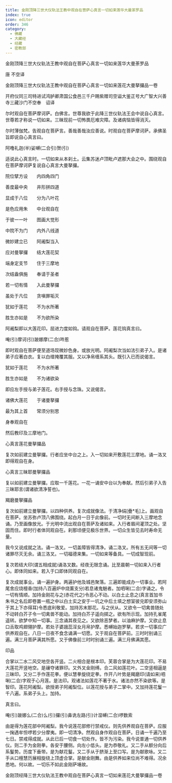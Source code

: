 ```yaml
---
title: 金刚顶降三世大仪轨法王教中观自在菩萨心真言一切如来莲华大曼荼罗品
index: true
icon: editor
order: 346
category:
  - 佛藏
  - 大藏经
  - 经藏
  - 密教部
---
```


  金刚顶降三世大仪轨法王教中观自在菩萨心真言一切如来莲华大曼荼罗品  

唐 不空译  

金刚顶降三世大仪轨法王教中观自在菩萨心真言一切如来莲花大曼拏攞品一卷  

开府仪同三司特进试鸿胪卿肃国公食邑三千户赐紫赠司空谥大鉴正号大广智大兴善寺三藏沙门不空奉　诏译  

尔时观自在菩萨摩诃萨。白佛言。世尊我欲于此降三世仪轨法王会中说自心真言。世尊若才称说一切如来。三昧现前一切怖畏厄难灾障。及诸病恼皆得消灭。  

尔时薄伽梵。告观自在菩萨言。善哉善哉汝应善说。时观自在菩萨摩诃萨。承佛圣旨即说自心真言曰。  

阿噜礼迦(半)娑嚩(二合引)贺(引)  

适说此心真言时。一切如来从本刹土。云集苏迷卢顶毗卢遮那大会之中。围绕观自在菩萨摩诃萨复说自心真言大曼拏攞。  

院位擘方设　　内四角四门  

善度最中央　　井形拼四道  

显成于八位　　分为八叶花  

是色应用朱　　中台观自在  

于彼一一叶　　图画大觉形  

中院不为门　　内外八线道  

微妙建立已　　阿阇梨当入  

应对曼拏攞　　结大莲花契  

端身定支节　　住于三摩地  

次结盎俱施　　奉请于圣者  

若一切有情　　入此曼拏攞  

虽处于凡位　　贪嗔罪垢灭  

犹如于莲花　　不为水所著  

胜生亦如是　　不为欲所染  

阿阇梨即以大莲花印。屈进力度如钩。请观自在菩萨。莲花钩真言曰。  

唵(引)摩诃(引)跛娜摩(二合)吽惹  

即时观自在菩萨便至道场现微妙色身。或放光明。阿阇梨次当如法引弟子入。是诸弟子应著白衣。复以白缯掩覆其服。又以净帛缠系其头。既引入已而说偈言。  

犹如于莲花　　不为水所著  

胜生亦如是　　不为诸欲染  

即应左手授与弟子莲花。右手授与念珠。又说偈言。  

诸佛大莲花　　于诸曼拏攞  

最为其上首　　常须分别思  

身奉观自在  

然后教印及三摩地门。  

心真言莲花曼拏攞品  

复次如前建立曼拏攞。行者应坐中台之上。入一切如来开敷莲花三摩地。诵一洛叉即得观自在身。  

心真言三昧耶曼拏攞品  

复以如前建立曼拏攞。应取一千莲花。一花一诵安中台以为奉献。然后引弟子入告三昧耶言(谓诸欲清净誓也)。  

羯磨曼拏攞品  

复次如前建立曼拏攞。以四种供养。复次成就像法。于清净绢[疊*毛]上。画观自在菩萨。坐苏弥卢顶八佛围绕。起白月一日于此像前。一切时无间断入三摩地念诵。乃至画像放光。于光明中流出观自在菩萨及诸如来。入行者眉间灌顶之处。坚固而住。即时行者体同观自在。刹那顷便见极乐世界。一切众生皆见去时寿命无量。  

我今又说成就之法。诵一洛叉。一切盖障皆得清净。诵二洛叉。所有五无间等一切诸罪尽灭无余。诵三洛叉。一切福德来集。一切如来等备具。一切成智现前。  

复次若结大印(谓五相成就)诵洛叉数。经夜无限念诵。比至晨朝一切如来入行者心。即体同如来。若入于口即体同观自在。  

复次成就事业。诵一遍护身。两遍护他及城邑聚落。三遍即能成办一切事业。若阿尾舍应烧檀香(加持八百遍炉中烧薰支分)若息诸鬼魅者。加呬唎(二合)字诵之。令一切有情顺。加持金刚花与之(赤花代之)令恶心不动。以白土止息之(真言首加书朱书之名后即卷置一瓶之中以白土实之安于一坑之中后土填之想室彼兑即安须弥山于其上下亦得耳)令悉底利敬爱。加持苏末那花。与之伏从。又欲令一切禽兽随处不动转白芥子令一切禽兽不能动。加持白芥子遥向掷之。欲有所示现。加持孔雀尾遥转。欲梦中知一切事。三念诵其夜见之。又欲除恶梦者。以油麻护摩。又欲止息口舌取鸡翅翎护摩。若处子婆誐蕊淫女月帛护摩。悉嚩始迦罗拏。若求一切事应广供养观自在。八日一日夜不食念诵满一切愿。又于观自在菩萨前。三时时别诵三遍。满三月菩萨满其所愿。又于佛像前三时时别诵三遍。满三月佛满其愿。  

印品  

合掌以二水二风交地空各开竖。二火相合是根本印。芙蓉合掌是为大莲花印。不易大莲花开竖地空。是禳夺诸罪印。又外叉金刚缚。合二风如莲花叶。二空竖相逼是三昧印。又分二手作莲花拳。便以慧拳旋绕定拳。作开八叶势是羯磨印(请如来)呬唎(二合)字观于心月莲。是法印。观诸法如莲花不著于水。诸法亦然不染欲等。是智印。莲花阿阇梨。欲授弟子阿阇梨位。以莲花授与弟子二掌中。又加持莲花鬘一千八遍。系弟子头上。加持。  

真言曰。  

唵(引)跛娜么(二合)么(引)攞(引)鼻诜左路(引)计湿嚩(二合)啰数索  

由是得为莲花部中阿阇梨。我今说莲花部修行禁戒仪。则先供养观自在菩萨。应服一掬遇牟怛啰若少分摩夷。即一切清净。然观自身作观自在菩萨。日诵一千遍乃至七日。禁戒得成就。从此已后一切食一切处作。皆不为污染。我今说普通一切供养仪。则二手为金刚拳。各安于腰侧。向左小低头。是为恭敬礼。又二手从额分向后系鬘势。历度下垂带。是为献花鬘。又二手从于脐渐上至口写。是为献歌咏。又二手从口檀慧历展相旋绕上顶虚合掌。是献金刚舞。由是供养如来位尚不难得。况余悉地。何以故。一切乐不如此金刚萨埵故。  

金刚顶经降三世大仪轨法王教中观自在菩萨心真言一切如来莲花大曼拏攞品一卷  
